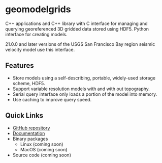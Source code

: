 # geomodelgrids

C++ applications and C++ library with C interface for managing and querying
georeferenced 3D gridded data stored using HDF5. Python interface for
creating models.

21.0.0 and later versions of the USGS San Francisco Bay region seismic
velocity model use this interface.

## Features

* Store models using a self-describing, portable, widely-used storage scheme, HDF5.
* Support variable resolution models with and with out topography.
* Serial query interface only loads a portion of the model into
memory.
* Use caching to improve query speed.

## Quick Links

* [GitHub repository](https://github.com/baagaard-usgs/geomodelgrids)
* [Documentation](https://baagaard-usgs.github.io/geomodelgrids)
* Binary packages
  - Linux (coming soon)
  - MacOS (coming soon)
* Source code (coming soon)
